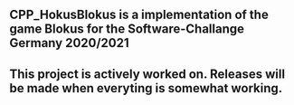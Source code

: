 ## CPP_HokusBlokus is a implementation of the game Blokus for the Software-Challange Germany 2020/2021

## This project is actively worked on. Releases will be made when everyting is somewhat working.
